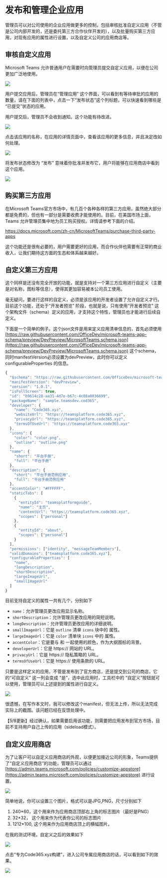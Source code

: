 # 发布和管理企业应用

管理员可以对公司使用的企业应用做更多的控制，包括审核批准自定义应用（不管是公司内部开发的，还是委托第三方合作伙伴开发的），以及批量购买第三方应用，对现有应用的属性进行设置，以及自定义公司的应用商店等。

## 审核自定义应用

Microsoft Teams 允许普通用户在需要时向管理员提交自定义应用，以便在公司更加广泛地使用。

![](<../.gitbook/assets/图片 (238).png>)

用户提交应用后，管理员在“管理应用” 这个界面，可以看到有等待审批的应用的数量，请在下面的列表中，点击一下“发布状态”这个列标题，可以快速看到哪些是 “已提交”状态的应用。

>
用户提交后，管理员不会收到通知。这个功能有待改进。


![](<../.gitbook/assets/图片 (239).png>)

点击该应用的名称，在应用的详情页面中，查看该应用的更多信息，并且决定改如何处理。

![](<../.gitbook/assets/图片 (240).png>)

将发布状态修改为 “发布” 意味着你批准并发布它，用户将能够在应用商店中看到这个应用。

![](<../.gitbook/assets/图片 (241).png>)



## 购买第三方应用

在Microsoft Teams官方市场中，有几百个各种各样的第三方应用，虽然绝大部分都是免费的，但也有一部分是需要收费才能使用的。目前，在美国市场上面，Teams 允许管理员集中地为员工购买授权。详情请参考下面的介绍。

<https://docs.microsoft.com/zh-cn/MicrosoftTeams/purchase-third-party-apps>

这个功能还是很有必要的，用户需要更好的应用，而合作伙伴也需要有正常的商业收入，让我们期待这方面的生态和体系越来越好。

## 自定义第三方应用

这个同样是还没有完全开放的功能，就是支持对一个第三方应用进行自定义（主要是对名称，图标等信息），使得其更加容易被本公司员工使用。

毫无疑问，要进行这样的自定义，必须是该应用的开发者设置了允许自定义才行。目前这个功能，还处于“开发者预览” 阶段，也就是说，只有使用“开发者预览” 这个架构文件（schema）定义的应用，才支持这个特性，管理员也才能进行后续自定义。

下面是一个简单的例子。这个json文件是用来定义应用清单信息的，首先必须使用 [https://raw.githubusercontent.com/OfficeDev/microsoft-teams-app-schema/preview/DevPreview/MicrosoftTeams.schema.json](https://raw.githubusercontent.com/OfficeDev/microsoft-teams-app-schema/preview/DevPreview/MicrosoftTeams.schema.json) 这个schema，同时manifestVersion必须设置为devPreview，此时你可以定义configurableProperties 的信息。

```javascript
{
  "$schema": "https://raw.githubusercontent.com/OfficeDev/microsoft-teams-app-schema/preview/DevPreview/MicrosoftTeams.schema.json",
  "manifestVersion": "devPreview",
  "version": "1.0.1",
  "isFullScreen": true,
  "id": "b9614c28-aa31-4d7e-b67c-4c08a0036699",
  "packageName": "sample.teamsdev.cod365",
  "developer": {
    "name": "Code365.xyz",
    "websiteUrl": "https://teamsplatform.code365.xyz",
    "privacyUrl": "https://teamsplatform.code365.xyz",
    "termsOfUseUrl": "https://teamsplatform.code365.xyz"
  },
  "icons": {
    "color": "color.png",
    "outline": "outline.png"
  },
  "name": {
    "short": "平台手册",
    "full": "平台手册"
  },
  "description": {
    "short": "平台手册范例应用",
    "full": "平台手册范例应用"
  },
  "accentColor": "#FFFFFF",
  "staticTabs": [
    {
      "entityId": "teamsplatformguide",
      "name": "主页",
      "contentUrl": "https://teamsplatform.code365.xyz",
      "scopes": ["personal"]
    },
    {
      "entityId": "about",
      "scopes": ["personal"]
    }
  ],
  "permissions": ["identity", "messageTeamMembers"],
  "validDomains": ["teamsplatform.code365.xyz"],
  "configurableProperties": [
    "name",
    "longDescription",
    "shortDescription",
    "largeImageUrl",
    "smallImageUrl"
  ]
}

```

目前支持自定义的属性一共有几个，分别如下

* `name`：允许管理员更改应用显示名称。
* `shortDescription`：允许管理员更改应用的简短说明。
* `longDescription`：允许管理员更改应用的详细说明。
* `smallImageUrl`：它是 `outline` 清单 `icons` 块中的 属性。
* `largeImageUrl`：它是 `color` 清单块 `icons` 中的 属性。
* `accentColor`：它是要与 和 一起使用的颜色，作为大纲图标的背景。
* `developerUrl`：它是 https:// 网站的 URL。
* `privacyUrl`：它是 https:// 隐私策略的 URL。
* `termsOfUseUrl`：它是 https:// 使用条款的 URL。

只要是这样定义的应用，不管是发布到了官方商店，还是提交到公司的商店，它的“可自定义” 这一列会变成 "是”，选中此应用时，工具栏中的 “自定义”按钮就可以使用，管理员可以上述提到的属性进行自定义。

![](<../.gitbook/assets/图片 (242).png>)


很遗憾，在写作本文时，我可以修改这个manifest，但无法上传，所以无法完成实际上的截图。该问题已经在反馈处理中。

【5/8更新】经过确认，如果需要启用该功能，则需要把应用发布到官方市场，目前不支持用户自己上传的应用（sideload模式）。


## 自定义应用商店

为了让客户可以自定义应用商店的外观，以便更加接近公司的形象，Teams提供了“自定义应用商店”的功能，管理员可以通过 [https://admin.teams.microsoft.com/policies/customize-appstore](https://admin.teams.microsoft.com/policies/customize-appstore) 进行设置。

![](<../.gitbook/assets/图片 (243).png>)

简单地说，你可以设置三个图片，格式可以是JPG,PNG，尺寸分别如下

1. 240\*60，这个用来作为应用商店顶部右上角的标志图片（最好是PNG）
2. 32\*32， 这个用来作为代表你公司的标志图片
3. 1212\*100,  这个用来作为应用商店顶上的横幅图片。

在我的测试环境，自定义之后的效果如下

![](<../.gitbook/assets/图片 (245).png>)

点击“专为Code365.xyz构建”，进入公司专属应用商店的话，可以看到如下的效果。

![](<../.gitbook/assets/图片 (244).png>)
